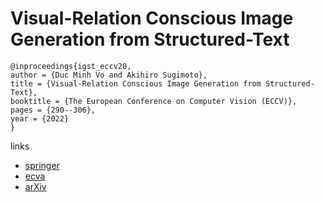 # Visual-Relation Conscious Image Generation from Structured-Text

```
@inproceedings{igst_eccv20,
author = {Duc Minh Vo and Akihiro Sugimoto},
title = {Visual-Relation Conscious Image Generation from Structured-Text},
booktitle = {The European Conference on Computer Vision (ECCV)},
pages = {290--306},
year = {2022}
}
```

links
- [springer](https://link.springer.com/chapter/10.1007/978-3-030-58604-1_18)
- [ecva](https://www.ecva.net/papers/eccv_2020/papers_ECCV/html/6109_ECCV_2020_paper.php)
- [arXiv](https://arxiv.org/abs/1908.01741)
